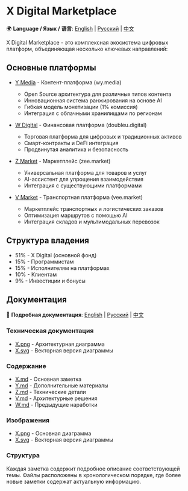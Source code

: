 # X Digital Marketplace

🌍 **Language / Язык / 语言**: [English](README.md) | [Русский](README.ru.md) | [中文](README.zh.md)

X Digital Marketplace - это комплексная экосистема цифровых платформ, объединяющая несколько ключевых направлений:

## Основные платформы

- [Y Media](Y.md) - Контент-платформа (wy.media)
  - Open Source архитектура для различных типов контента
  - Инновационная система ранжирования на основе AI
  - Гибкая модель монетизации (1% комиссия)
  - Интеграция с облачными хранилищами по регионам

- [W Digital](W.md) - Финансовая платформа (doubleu.digital)
  - Торговая платформа для цифровых и традиционных активов
  - Смарт-контракты и DeFi интеграция
  - Продвинутая аналитика и безопасность

- [Z Market](Z.md) - Маркетплейс (zee.market)
  - Универсальная платформа для товаров и услуг
  - AI-ассистент для упрощения взаимодействия
  - Интеграция с существующими платформами

- [V Market](V.md) - Транспортная платформа (vee.market)
  - Маркетплейс транспортных и логистических заказов
  - Оптимизация маршрутов с помощью AI
  - Интеграция складов и мультимодальных перевозок

## Структура владения

- 51% - X Digital (основной фонд)
- 15% - Программистам
- 15% - Исполнителям на платформах
- 10% - Клиентам
- 9% - Инвестиции и бонусы

## Документация

📖 **Подробная документация**: [English](/en/) | [Русский](/ru/) | [中文](/cn/)

### Техническая документация

- [X.png](X.png) - Архитектурная диаграмма
- [X.svg](X.svg) - Векторная версия диаграммы

### Содержание

- [X.md](X.md) - Основная заметка
- [Y.md](Y.md) - Дополнительные материалы
- [Z.md](Z.md) - Технические детали
- [V.md](V.md) - Архитектурные решения
- [W.md](W.md) - Предыдущие наработки

### Изображения

- [X.png](X.png) - Основная диаграмма
- [X.svg](X.svg) - Векторная версия диаграммы

### Структура

Каждая заметка содержит подробное описание соответствующей темы. Файлы расположены в хронологическом порядке, где более новые заметки содержат актуальную информацию.
